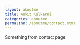 ```yaml
---
layout: aboutme
title: Ankit Kulkarni
categories: aboutme
permalink: /aboutme/contact.html
---
```


Something from contact page<br>

